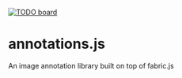 [![TODO board](https://imdone.io/api/1.0/projects/59dfa3f25b96726fe401bc1e/badge)](https://imdone.io/app#/board/Droplr/annotations.js)

# annotations.js
An image annotation library built on top of fabric.js
